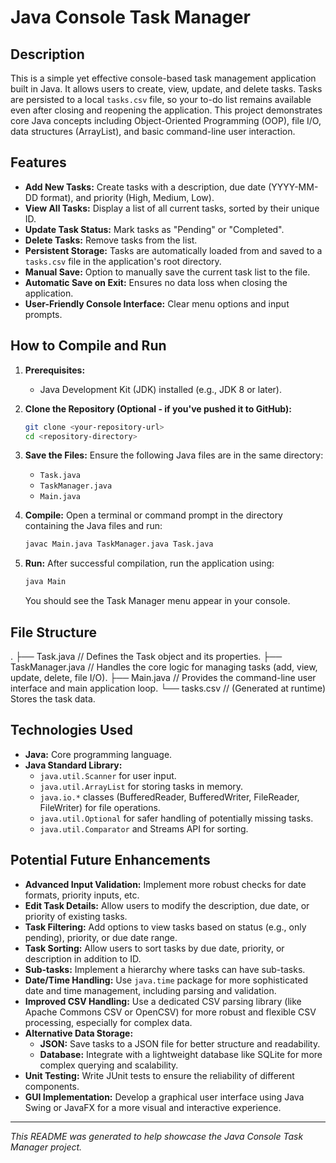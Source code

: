 # Java Console Task Manager

## Description

This is a simple yet effective console-based task management application built in Java. It allows users to create, view, update, and delete tasks. Tasks are persisted to a local `tasks.csv` file, so your to-do list remains available even after closing and reopening the application. This project demonstrates core Java concepts including Object-Oriented Programming (OOP), file I/O, data structures (ArrayList), and basic command-line user interaction.

## Features

* **Add New Tasks:** Create tasks with a description, due date (YYYY-MM-DD format), and priority (High, Medium, Low).
* **View All Tasks:** Display a list of all current tasks, sorted by their unique ID.
* **Update Task Status:** Mark tasks as "Pending" or "Completed".
* **Delete Tasks:** Remove tasks from the list.
* **Persistent Storage:** Tasks are automatically loaded from and saved to a `tasks.csv` file in the application's root directory.
* **Manual Save:** Option to manually save the current task list to the file.
* **Automatic Save on Exit:** Ensures no data loss when closing the application.
* **User-Friendly Console Interface:** Clear menu options and input prompts.

## How to Compile and Run

1.  **Prerequisites:**
    * Java Development Kit (JDK) installed (e.g., JDK 8 or later).

2.  **Clone the Repository (Optional - if you've pushed it to GitHub):**
    ```bash
    git clone <your-repository-url>
    cd <repository-directory>
    ```

3.  **Save the Files:**
    Ensure the following Java files are in the same directory:
    * `Task.java`
    * `TaskManager.java`
    * `Main.java`

4.  **Compile:**
    Open a terminal or command prompt in the directory containing the Java files and run:
    ```bash
    javac Main.java TaskManager.java Task.java
    ```

5.  **Run:**
    After successful compilation, run the application using:
    ```bash
    java Main
    ```

    You should see the Task Manager menu appear in your console.

## File Structure

.
├── Task.java           // Defines the Task object and its properties.
├── TaskManager.java    // Handles the core logic for managing tasks (add, view, update, delete, file I/O).
├── Main.java           // Provides the command-line user interface and main application loop.
└── tasks.csv           // (Generated at runtime) Stores the task data.


## Technologies Used

* **Java:** Core programming language.
* **Java Standard Library:**
    * `java.util.Scanner` for user input.
    * `java.util.ArrayList` for storing tasks in memory.
    * `java.io.*` classes (BufferedReader, BufferedWriter, FileReader, FileWriter) for file operations.
    * `java.util.Optional` for safer handling of potentially missing tasks.
    * `java.util.Comparator` and Streams API for sorting.

## Potential Future Enhancements

* **Advanced Input Validation:** Implement more robust checks for date formats, priority inputs, etc.
* **Edit Task Details:** Allow users to modify the description, due date, or priority of existing tasks.
* **Task Filtering:** Add options to view tasks based on status (e.g., only pending), priority, or due date range.
* **Task Sorting:** Allow users to sort tasks by due date, priority, or description in addition to ID.
* **Sub-tasks:** Implement a hierarchy where tasks can have sub-tasks.
* **Date/Time Handling:** Use `java.time` package for more sophisticated date and time management, including parsing and validation.
* **Improved CSV Handling:** Use a dedicated CSV parsing library (like Apache Commons CSV or OpenCSV) for more robust and flexible CSV processing, especially for complex data.
* **Alternative Data Storage:**
    * **JSON:** Save tasks to a JSON file for better structure and readability.
    * **Database:** Integrate with a lightweight database like SQLite for more complex querying and scalability.
* **Unit Testing:** Write JUnit tests to ensure the reliability of different components.
* **GUI Implementation:** Develop a graphical user interface using Java Swing or JavaFX for a more visual and interactive experience.

---

*This README was generated to help showcase the Java Console Task Manager project.*
